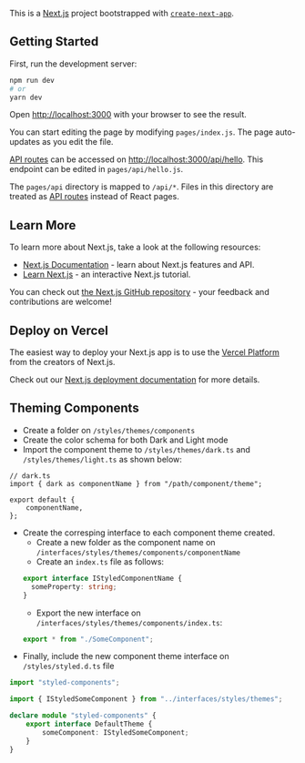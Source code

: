This is a [Next.js](https://nextjs.org/) project bootstrapped with [`create-next-app`](https://github.com/vercel/next.js/tree/canary/packages/create-next-app).

## Getting Started

First, run the development server:

```bash
npm run dev
# or
yarn dev
```

Open [http://localhost:3000](http://localhost:3000) with your browser to see the result.

You can start editing the page by modifying `pages/index.js`. The page auto-updates as you edit the file.

[API routes](https://nextjs.org/docs/api-routes/introduction) can be accessed on [http://localhost:3000/api/hello](http://localhost:3000/api/hello). This endpoint can be edited in `pages/api/hello.js`.

The `pages/api` directory is mapped to `/api/*`. Files in this directory are treated as [API routes](https://nextjs.org/docs/api-routes/introduction) instead of React pages.

## Learn More

To learn more about Next.js, take a look at the following resources:

- [Next.js Documentation](https://nextjs.org/docs) - learn about Next.js features and API.
- [Learn Next.js](https://nextjs.org/learn) - an interactive Next.js tutorial.

You can check out [the Next.js GitHub repository](https://github.com/vercel/next.js/) - your feedback and contributions are welcome!

## Deploy on Vercel

The easiest way to deploy your Next.js app is to use the [Vercel Platform](https://vercel.com/new?utm_medium=default-template&filter=next.js&utm_source=create-next-app&utm_campaign=create-next-app-readme) from the creators of Next.js.

Check out our [Next.js deployment documentation](https://nextjs.org/docs/deployment) for more details.

## Theming Components

- Create a folder on `/styles/themes/components`
- Create the color schema for both Dark and Light mode
- Import the component theme to `/styles/themes/dark.ts` and `/styles/themes/light.ts` as shown below:

```tsx
// dark.ts
import { dark as componentName } from "/path/component/theme";

export default {
	componentName,
};
```

- Create the corresping interface to each component theme created.
  - Create a new folder as the component name on `/interfaces/styles/themes/components/componentName`
  - Create an `index.ts` file as follows:
  ```ts
  export interface IStyledComponentName {
  	someProperty: string;
  }
  ```
  - Export the new interface on `/interfaces/styles/themes/components/index.ts`:
  ```ts
  export * from "./SomeComponent";
  ```
- Finally, include the new component theme interface on `/styles/styled.d.ts` file

```ts
import "styled-components";

import { IStyledSomeComponent } from "../interfaces/styles/themes";

declare module "styled-components" {
	export interface DefaultTheme {
		someComponent: IStyledSomeComponent;
	}
}
```
